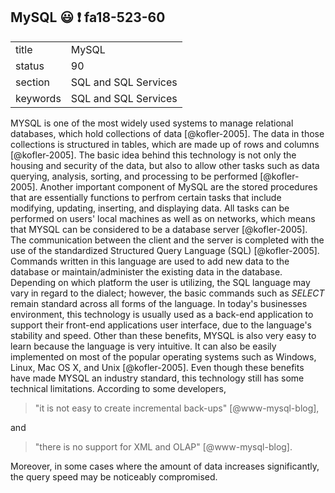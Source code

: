 ## MySQL :smiley: :exclamation: fa18-523-60


|          |                      |
| -------- | -------------------- |
| title    | MySQL                | 
| status   | 90                   |
| section  | SQL and SQL Services |
| keywords | SQL and SQL Services |



MYSQL is one of the most widely used systems to manage relational 
databases, which hold collections of data [@kofler-2005]. The 
data in those collections is structured in tables, which 
are made up of rows and columns [@kofler-2005]. The basic idea 
behind this technology is not only the housing and security of 
the data, but also to allow other tasks such as data querying, 
analysis, sorting, and processing to be performed [@kofler-2005].
Another important component of MySQL are the stored procedures 
that are essentially functions to perfrom certain tasks that
include modifying, updating, inserting, and displaying data.
All tasks can be performed on users' local machines as well as 
on networks, which means that MYSQL can be considered to be a 
database server [@kofler-2005]. The communication between the 
client and the server is completed with the use of the 
standardized Structured Query Language (SQL) [@kofler-2005]. 
Commands written in this language are used to add new data to 
the database or maintain/administer the existing data in the 
database. Depending on which platform the user is utilizing, 
the SQL language may vary in regard to the dialect; however, 
the basic commands such as *SELECT* remain standard across all 
forms of the language. In today's businesses environment, this 
technology is usually used as a back-end application to support 
their front-end applications user interface, due to the language's
stability and speed. Other than these benefits, MYSQL is also 
very easy to learn because the language is very intuitive. It can 
also be easily implemented on most of the popular operating systems 
such as Windows, Linux, Mac OS X, and Unix [@kofler-2005]. Even 
though these benefits have made MYSQL an industry standard, this 
technology still has some technical limitations. According to 
some developers, 

> "it is not easy to create incremental back-ups" [@www-mysql-blog],

and 

> "there is no support for XML and OLAP" [@www-mysql-blog]. 

Moreover, in some cases where the amount of data increases 
significantly, the query speed may be noticeably compromised.  


